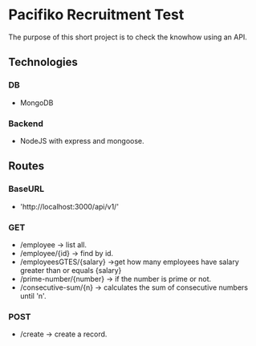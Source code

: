 # Pacifiko Recruitment Test

The purpose of this short project is to check the knowhow using an API.
## Technologies
### DB
- MongoDB
### Backend
- NodeJS with express and mongoose.

## Routes
### BaseURL
- 'http://localhost:3000/api/v1/'

### GET
- /employee -> list all.
- /employee/{id} -> find by id.
- /employeesGTES/{salary} ->get how many employees have salary greater than or equals {salary}
- /prime-number/{number} -> if the number is prime or not.
- /consecutive-sum/{n} -> calculates the sum of consecutive numbers until 'n'.

### POST
- /create -> create a record.
